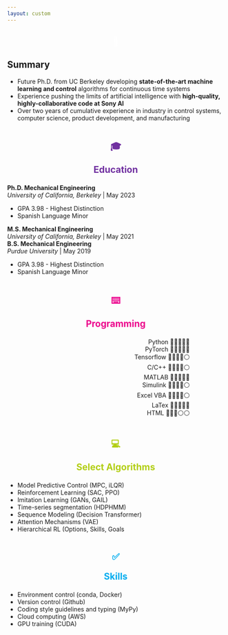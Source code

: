 ```yaml
---
layout: custom
---
```

<!-- ## About Me -->
<div class="colored-block">
<h2><p style="text-align: center;color:white;" class="emoji-text">📄<h2>Summary</h2></p></h2>
<p>
<ul>
<li> Future Ph.D. from UC Berkeley developing <b>state-of-the-art machine learning and control</b> algorithms for continuous time systems </li>
<li>Experience pushing the limits of artificial intelligence with <b>high-quality, highly-collaborative code at Sony AI </b></li>
<li>Over two years of cumulative experience in industry in control systems, computer science, product development, and manufacturing </li>
</ul></p>
</div>
<!-- style="margin-top: 0pt;" -->

<div class="container">
    <div class="column">
        <h2><p style="text-align: center;color:#7030A0;" class="emoji-text">🎓</p><p style="text-align: center;color:#7030A0;">Education</p></h2>
        <p><b>Ph.D. Mechanical Engineering</b><br>
        <i>University of California, Berkeley</i> | May 2023 <br>
<ul>
        <li>GPA 3.98 - Highest Distinction</li>
        <li>Spanish Language Minor</li>
        </ul>
        <b>M.S. Mechanical Engineering </b><br>
        <i>University of California, Berkeley </i> | May 2021 <br>       
        <b>B.S. Mechanical Engineering</b><br>
        <i>Purdue University</i> | May 2019 <br>
        <ul>
        <li>GPA 3.98 - Highest Distinction</li>
        <li>Spanish Language Minor</li>
        </ul></p>
    </div>
    <div class="column">
            <h2><p style="text-align: center;color:#ec008c;" class="emoji-text">⌨️
</p><p style="text-align: center;color:#ec008c;">Programming</p></h2>
        <p style="text-align: right;margin-right: 60pt"> Python   🔵🔵🔵🔵🔵<br>
        PyTorch   🔵🔵🔵🔵🔵<br>
        Tensorflow   🔵🔵🔵🔵⚪<br>
        C/C++   🔵🔵🔵🔵⚪<br>
        MATLAB   🔵🔵🔵🔵🔵<br>
        Simulink   🔵🔵🔵🔵⚪<br>
        Excel VBA   🔵🔵🔵🔵⚪<br>
        LaTex   🔵🔵🔵🔵🔵<br>
        HTML   🔵🔵🔵⚪⚪<br>
    </p>
</div>
</div>

<div class="container">
    <div class="column">
        <h2><p style="text-align: center;color:#b2ce13;" class="emoji-text">💻</p><p style="text-align: center;color:#b2ce13;">Select Algorithms</p></h2>
        <p><ul>
            <li>Model Predictive Control (MPC, iLQR)</li>
            <li>Reinforcement Learning (SAC, PPO)</li>
            <li>Imitation Learning (GANs, GAIL)</li>
            <li>Time-series segmentation (HDPHMM) </li>
            <li>Sequence Modeling (Decision Transformer) </li>
            <li> Attention Mechanisms (VAE)</li>
                <li>Hierarchical RL (Options, Skills, Goals</li>
        </ul></p>
    </div>
    <div class="column">
            <h2><p style="text-align: center;color:#00adef;" class="emoji-text">✅</p><p style="text-align: center;color:#00adef;">Skills</p></h2>
        <p>
        <ul>
        <li> Environment control (conda, Docker) </li>
        <li> Version control (Github)</li>
        <li> Coding style guidelines and typing (MyPy)</li>
        <li> Cloud computing (AWS)</li>
        <li> GPU training (CUDA)</li></ul></p>
    </div>
</div>

